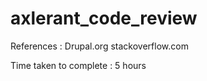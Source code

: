 # axlerant_code_review

References : Drupal.org
             stackoverflow.com
             
Time taken to complete : 5 hours

